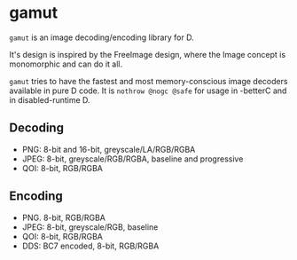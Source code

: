 # gamut

`gamut` is an image decoding/encoding library for D.

It's design is inspired by the FreeImage design, where the Image concept is monomorphic and can do it all.

`gamut` tries to have the fastest and most memory-conscious image decoders available in pure D code.
It is `nothrow @nogc @safe` for usage in -betterC and in disabled-runtime D.


## Decoding

- PNG: 8-bit and 16-bit, greyscale/LA/RGB/RGBA
- JPEG: 8-bit, greyscale/RGB/RGBA, baseline and progressive
- QOI: 8-bit, RGB/RGBA


## Encoding

- PNG. 8-bit, RGB/RGBA
- JPEG: 8-bit, greyscale/RGB, baseline
- QOI: 8-bit, RGB/RGBA
- DDS: BC7 encoded, 8-bit, RGB/RGBA

